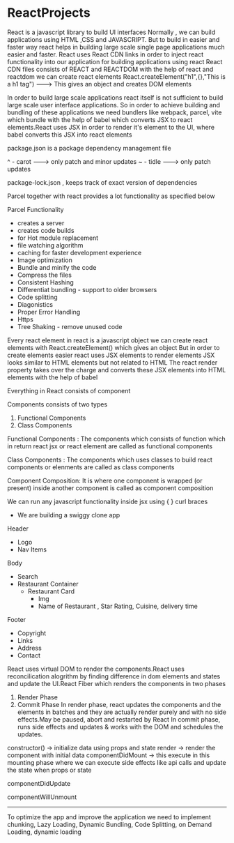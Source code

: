 # ReactProjects

React is a javascript library to build UI interfaces
Normally , we can build applications using HTML ,CSS and JAVASCRIPT. But to build in easier and faster way react helps in building
large scale single page applications much easier and faster.
React uses React CDN links in order to inject react functionality into our application for building applications using react
React CDN files consists of REACT and REACTDOM
with the help of react and reactdom we can create react elements
React.createElement("h1",{},"This is a h1 tag") ---> This gives an object and creates DOM elements

In order to build large scale applications react itself is not sufficient to build large scale user interface applications.
So in order to achieve building and bundling of these applications we need bundlers like webpack, parcel, vite which bundle with the help of babel which converts JSX to react elements.React uses JSX in order to render it's element to the UI, where babel converts this JSX into react elements

package.json is a package dependency management file

^ - carot ---> only patch and minor updates
~ - tidle ---> only patch updates

package-lock.json , keeps track of exact version of dependencies

Parcel together with react provides a lot functionality as specified below

Parcel Functionality

- creates a server
- creates code builds
- for Hot module replacement
- file watching algorithm
- caching for faster development experience
- Image optimization
- Bundle and minify the code
- Compress the files
- Consistent Hashing
- Differentiat bundling - support to older browsers
- Code splitting
- Diagonistics
- Proper Error Handling
- Https
- Tree Shaking - remove unused code

Every react element in react is a javascript object
we can create react elements with React.createElement() which gives an object
But in order to create elements easier react uses JSX elements to render elements
JSX looks similar to HTML elements but not related to HTML
The react render property takes over the charge and converts these JSX elements into HTML elements with the help of babel

Everything in React consists of component

Components consists of two types

1. Functional Components
2. Class Components

Functional Components : The components which consists of function which in return react jsx or react element are called as functional components

Class Components : The components which uses classes to build react components or elenments are called as class components

Component Composition: It is where one component is wrapped (or present) inside another component is called as component composition

We can run any javascript functionality inside jsx using { } curl braces

- We are building a swiggy clone app

Header

- Logo
- Nav Items

Body

- Search
- Restaurant Container
  - Restaurant Card
    - Img
    - Name of Restaurant , Star Rating, Cuisine, delivery time

Footer

- Copyright
- Links
- Address
- Contact

React uses virtual DOM to render the components.React uses reconcilication alogrithm by finding difference in dom elements and states and update the UI.React Fiber which renders the components in two phases

1. Render Phase
2. Commit Phase
   In render phase, react updates the components and the elements in batches and they are actually render purely and with no side effects.May be paused, abort and restarted by React
   In commit phase, runs side effects and updates & works with the DOM and schedules the updates.

<!-- Mounting Phase -->

constructor() -> initialize data using props and state
render -> render the component with initial data
componentDidMount -> this execute in this mounting phase where we can execute side effects like api calls and update the state
when props or state

<!-- Updating Phase -->

componentDidUpdate

<!-- Unmounting Phase -->

componentWillUnmount

---

To optimize the app and improve the application we need to implement chunking, Lazy Loading, Dynamic Bundling,
Code Splitting, on Demand Loading, dynamic loading
